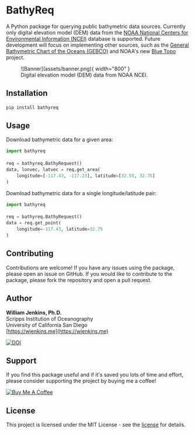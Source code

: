# BathyReq

A Python package for querying public bathymetric data sources.
Currently only digital elevation model (DEM) data from the [NOAA National Centers for Environmental Information (NCEI)](https://www.ncei.noaa.gov/) database is supported.
Future development will focus on implementing other sources, such as the [General Bathymetric Chart of the Oceans (GEBCO)](https://www.gebco.net) and NOAA's new [Blue Topo](https://nauticalcharts.noaa.gov/data/bluetopo.html) project.

<figure markdown>
  ![Banner](assets/banner.png){ width="800" }
  <figcaption>Digital elevation model (DEM) data from NOAA NCEI.</figcaption>
</figure>

## Installation
```bash
pip install bathyreq
```

## Usage

Download bathymetric data for a given area:
```python
import bathyreq

req = bathyreq.BathyRequest()
data, lonvec, latvec = req.get_area(
    longitude=[-117.43, -117.23], latitude=[32.55, 32.75]
)
```

Download bathymetric data for a single longitude/latitude pair:
```python
import bathyreq

req = bathyreq.BathyRequest()
data = req.get_point(
    longitude=-117.43, latitude=32.75
)
```

## Contributing

Contributions are welcome! If you have any issues using the package, please open an issue on GitHub. If you would like to contribute to the package, please fork the repository and open a pull request.

## Author

**William Jenkins, Ph.D.**  
Scripps Institution of Oceanography  
University of California San Diego  
[https://wjenkins.me](https://wjenkins.me)

[![DOI](https://zenodo.org/badge/679471492.svg)](https://zenodo.org/badge/latestdoi/679471492)

## Support

If you find this package useful and if it's saved you lots of time and effort, please consider supporting the project by buying me a coffee!

<a href="https://www.buymeacoffee.com/wjenkins" target="_blank"><img src="https://cdn.buymeacoffee.com/buttons/v2/default-yellow.png" alt="Buy Me A Coffee" style="height: 60px !important;width: 217px !important;" ></a>

## License

This project is licensed under the MIT License - see the [license](license.md) for details.
